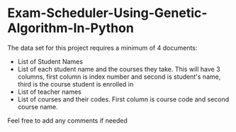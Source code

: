 # Exam-Scheduler-Using-Genetic-Algorithm-In-Python
The data set for this project requires a minimum of 4 documents:
* List of Student Names
* List of each student name and the courses they take. This will have 3 columns, first column is index number and second is student's name, third is the course student is enrolled in
* List of teacher names
* List of courses and their codes. First column is course code and second course name.

Feel free to add any comments if needed
